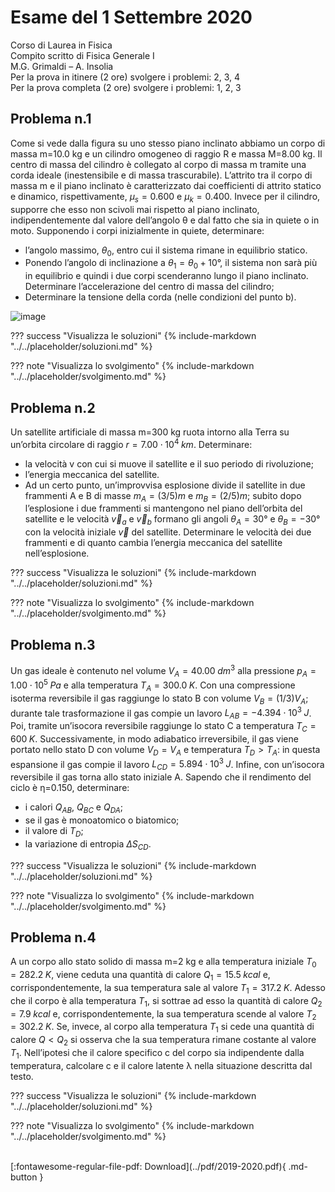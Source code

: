 # Esame del 1 Settembre 2020
Corso di Laurea in Fisica <br>
Compito scritto di Fisica Generale I <br>
M.G. Grimaldi – A. Insolia <br>
Per la prova in itinere (2 ore) svolgere i problemi: 2, 3, 4 <br>
Per la prova completa (2 ore) svolgere i problemi: 1, 2, 3 <br>

## Problema n.1
Come si vede dalla figura su uno stesso piano inclinato abbiamo un corpo di massa m=10.0 kg e un cilindro omogeneo di raggio R e massa M=8.00 kg. Il centro di massa del cilindro è collegato al corpo di massa m tramite una corda ideale (inestensibile e di massa trascurabile). L’attrito tra il corpo di massa m e il piano inclinato è caratterizzato dai coefficienti di attrito statico e dinamico, rispettivamente, $μ_s=0.600$ e $μ_k=0.400$. Invece per il cilindro, supporre che esso non scivoli mai rispetto al piano inclinato, indipendentemente dal valore dell’angolo θ e dal fatto che sia in quiete o in moto. Supponendo i corpi inizialmente in quiete, determinare: 

- l’angolo massimo, $θ_0$, entro cui il sistema rimane in equilibrio statico. 
- Ponendo l’angolo di inclinazione a $θ_1=θ_0 +10°$, il sistema non sarà più in equilibrio e quindi i due corpi scenderanno lungo il piano inclinato. Determinare l’accelerazione del centro di massa del cilindro;
- Determinare la tensione della corda (nelle condizioni del punto b).

![image](https://user-images.githubusercontent.com/77018886/153266309-06df51c4-acb6-4297-9283-9371ec2f9be3.png)

??? success "Visualizza le soluzioni"
    {% include-markdown "../../placeholder/soluzioni.md" %}

??? note "Visualizza lo svolgimento"
    {% include-markdown "../../placeholder/svolgimento.md" %}

## Problema n.2
Un satellite artificiale di massa m=300 kg ruota intorno alla Terra su un’orbita circolare di raggio $r= 7.00 \cdot 10^4 \; km$. Determinare: 

- la velocità v con cui si muove il satellite e il suo periodo di rivoluzione; 
- l’energia meccanica del satellite. 
- Ad un certo punto, un’improvvisa esplosione divide il satellite in due frammenti A e B di masse $m_A=(3/5)m$ e $m_B=(2/5)m$; subito dopo l’esplosione i due frammenti si mantengono nel piano dell’orbita del satellite e le velocità $\vec{v}_a$ e $\vec{v}_b$ formano gli angoli $θ_A=30°$ e $θ_B=−30°$ con la velocità iniziale $\vec{v}$ del satellite. Determinare le velocità dei due frammenti e di quanto cambia l’energia meccanica del satellite nell’esplosione.

??? success "Visualizza le soluzioni"
    {% include-markdown "../../placeholder/soluzioni.md" %}

??? note "Visualizza lo svolgimento"
    {% include-markdown "../../placeholder/svolgimento.md" %}

## Problema n.3
Un gas ideale è contenuto nel volume $V_A=40.00 \; dm^3$ alla pressione $p_A=1.00 \cdot 10^5 \; Pa$ e alla temperatura $T_A=300.0 \; K$. Con una compressione isoterma reversibile il gas raggiunge lo stato B con volume $V_B=(1/3)V_A$; durante tale trasformazione il gas compie un lavoro $L_{AB}=−4.394 \cdot 10^3 \; J$. Poi, tramite un’isocora reversibile raggiunge lo stato C a temperatura $T_C=600 \; K$. Successivamente, in modo adiabatico irreversibile, il gas viene portato nello stato D con volume $V_D=V_A$ e temperatura $T_D>T_A$: in questa espansione il gas compie il lavoro $L_{CD}=5.894 \cdot 10^3 \; J$. Infine, con un’isocora reversibile il gas torna allo stato iniziale A. Sapendo che il rendimento del ciclo è η=0.150, determinare: 

- i calori $Q_{AB}$, $Q_{BC}$ e $Q_{DA}$; 
- se il gas è monoatomico o biatomico; 
- il valore di $T_D$; 
- la variazione di entropia $ΔS_{CD}$.

??? success "Visualizza le soluzioni"
    {% include-markdown "../../placeholder/soluzioni.md" %}

??? note "Visualizza lo svolgimento"
    {% include-markdown "../../placeholder/svolgimento.md" %}

## Problema n.4
A un corpo allo stato solido di massa m=2 kg e alla temperatura iniziale $T_0=282.2 \; K$, viene ceduta una quantità di calore $Q_1=15.5 \; kcal$ e, corrispondentemente, la sua temperatura sale al valore $T_1=317.2 \; K$. Adesso che il corpo è alla temperatura $T_1$, si sottrae ad esso la quantità di calore $Q_2=7.9 \; kcal$ e, corrispondentemente, la sua temperatura scende al valore $T_2=302.2 \; K$. Se, invece, al corpo alla temperatura $T_1$ si cede una quantità di calore $Q<Q_2$ si osserva che la sua temperatura rimane costante al valore $T_1$. Nell’ipotesi che il calore specifico c del corpo sia indipendente dalla temperatura, calcolare c e il calore latente λ nella situazione descritta dal testo.

??? success "Visualizza le soluzioni"
    {% include-markdown "../../placeholder/soluzioni.md" %}

??? note "Visualizza lo svolgimento"
    {% include-markdown "../../placeholder/svolgimento.md" %}

<br>
[:fontawesome-regular-file-pdf: Download](../pdf/2019-2020.pdf){ .md-button }

